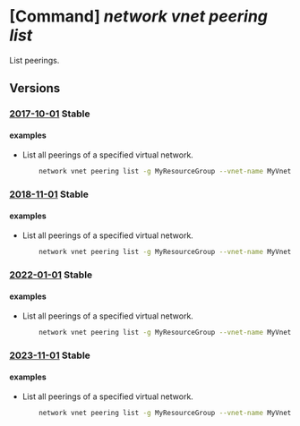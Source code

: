 # [Command] _network vnet peering list_

List peerings.

## Versions

### [2017-10-01](/Resources/mgmt-plane/L3N1YnNjcmlwdGlvbnMve30vcmVzb3VyY2Vncm91cHMve30vcHJvdmlkZXJzL21pY3Jvc29mdC5uZXR3b3JrL3ZpcnR1YWxuZXR3b3Jrcy97fS92aXJ0dWFsbmV0d29ya3BlZXJpbmdz/2017-10-01.xml) **Stable**

<!-- mgmt-plane /subscriptions/{}/resourcegroups/{}/providers/microsoft.network/virtualnetworks/{}/virtualnetworkpeerings 2017-10-01 -->

#### examples

- List all peerings of a specified virtual network.
    ```bash
        network vnet peering list -g MyResourceGroup --vnet-name MyVnet1
    ```

### [2018-11-01](/Resources/mgmt-plane/L3N1YnNjcmlwdGlvbnMve30vcmVzb3VyY2Vncm91cHMve30vcHJvdmlkZXJzL21pY3Jvc29mdC5uZXR3b3JrL3ZpcnR1YWxuZXR3b3Jrcy97fS92aXJ0dWFsbmV0d29ya3BlZXJpbmdz/2018-11-01.xml) **Stable**

<!-- mgmt-plane /subscriptions/{}/resourcegroups/{}/providers/microsoft.network/virtualnetworks/{}/virtualnetworkpeerings 2018-11-01 -->

#### examples

- List all peerings of a specified virtual network.
    ```bash
        network vnet peering list -g MyResourceGroup --vnet-name MyVnet1
    ```

### [2022-01-01](/Resources/mgmt-plane/L3N1YnNjcmlwdGlvbnMve30vcmVzb3VyY2Vncm91cHMve30vcHJvdmlkZXJzL21pY3Jvc29mdC5uZXR3b3JrL3ZpcnR1YWxuZXR3b3Jrcy97fS92aXJ0dWFsbmV0d29ya3BlZXJpbmdz/2022-01-01.xml) **Stable**

<!-- mgmt-plane /subscriptions/{}/resourcegroups/{}/providers/microsoft.network/virtualnetworks/{}/virtualnetworkpeerings 2022-01-01 -->

#### examples

- List all peerings of a specified virtual network.
    ```bash
        network vnet peering list -g MyResourceGroup --vnet-name MyVnet1
    ```

### [2023-11-01](/Resources/mgmt-plane/L3N1YnNjcmlwdGlvbnMve30vcmVzb3VyY2Vncm91cHMve30vcHJvdmlkZXJzL21pY3Jvc29mdC5uZXR3b3JrL3ZpcnR1YWxuZXR3b3Jrcy97fS92aXJ0dWFsbmV0d29ya3BlZXJpbmdz/2023-11-01.xml) **Stable**

<!-- mgmt-plane /subscriptions/{}/resourcegroups/{}/providers/microsoft.network/virtualnetworks/{}/virtualnetworkpeerings 2023-11-01 -->

#### examples

- List all peerings of a specified virtual network.
    ```bash
        network vnet peering list -g MyResourceGroup --vnet-name MyVnet1
    ```
